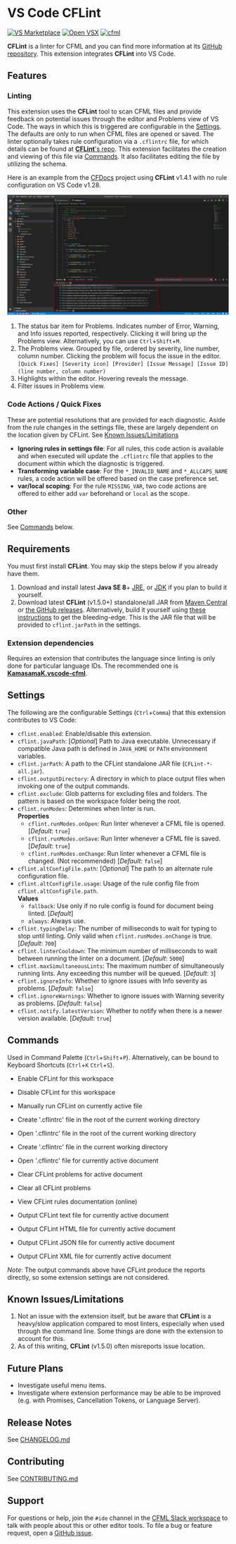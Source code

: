 # VS Code CFLint

[![VS Marketplace](https://vsmarketplacebadge.apphb.com/version-short/KamasamaK.vscode-cflint.svg)](https://marketplace.visualstudio.com/items?itemName=KamasamaK.vscode-cflint)
[![Open VSX](https://img.shields.io/open-vsx/v/KamasamaK/vscode-cflint)](https://open-vsx.org/extension/KamasamaK/vscode-cflint)
[![cfml](https://img.shields.io/badge/cfml-ide-blue.svg?logo=slack&labelColor=555555)](https://cfml-slack.herokuapp.com)

**CFLint** is a linter for CFML and you can find more information at its [GitHub repository](https://github.com/cflint/CFLint). This extension integrates **CFLint** into VS Code.

## Features

### Linting

This extension uses the **CFLint** tool to scan CFML files and provide feedback on potential issues through the editor and Problems view of VS Code. The ways in which this is triggered are configurable in the [Settings](#settings). The defaults are only to run when CFML files are opened or saved. The linter optionally takes rule configuration via a `.cflintrc` file, for which details can be found at [**CFLint**'s repo](https://github.com/cflint/CFLint#folder-based-configuration). This extension facilitates the creation and viewing of this file via [Commands](#commands). It also facilitates editing the file by utilizing the schema.

Here is an example from the [CFDocs](https://github.com/foundeo/cfdocs) project using **CFLint** v1.4.1 with no rule configuration on VS Code v1.28.

![CFDocs](images/cfdocs.png)

1. The status bar item for Problems. Indicates number of Error, Warning, and Info issues reported, respectively. Clicking it will bring up the Problems view. Alternatively, you can use `Ctrl`+`Shift`+`M`.
2. The Problems view. Grouped by file, ordered by severity, line number, column number. Clicking the problem will focus the issue in the editor.  
`[Quick Fixes] [Severity icon] [Provider] [Issue Message] [Issue ID] (line number, column number)`
3. Highlights within the editor. Hovering reveals the message.
4. Filter issues in Problems view.

### Code Actions / Quick Fixes

These are potential resolutions that are provided for each diagnostic. Aside from the rule changes in the settings file, these are largely dependent on the location given by CFLint. See [Known Issues/Limitations](#known-issueslimitations)

- **Ignoring rules in settings file**: For all rules, this code action is available and when executed will update the `.cflintrc` file that applies to the document within which the diagnostic is triggered.
- **Transforming variable case**: For the `*_INVALID_NAME` and `*_ALLCAPS_NAME` rules, a code action will be offered based on the case preference set.
- **var/local scoping**: For the rule `MISSING_VAR`, two code actions are offered to either add `var` beforehand or `local` as the scope.

### Other

See [Commands](#commands) below.

## Requirements

You must first install **CFLint**. You may skip the steps below if you already have them.

1. Download and install latest **Java SE 8**+ [JRE](https://www.java.com/en/download/manual.jsp), or [JDK](https://adoptopenjdk.net/) if you plan to build it yourself.
1. Download latest **CFLint** (v1.5.0+) standalone/all JAR from [Maven Central](http://search.maven.org/#search%7Cga%7C1%7Ccflint) or [the GitHub releases](https://github.com/cflint/CFLint/releases). Alternatively, build it yourself using [these instructions](https://github.com/cflint/CFLint#building-cflint) to get the bleeding-edge. This is the JAR file that will be provided to `cflint.jarPath` in the settings.

### Extension dependencies

Requires an extension that contributes the language since linting is only done for particular language IDs. The recommended one is **[KamasamaK.vscode-cfml](https://marketplace.visualstudio.com/items?itemName=KamasamaK.vscode-cfml)**.

## Settings

The following are the configurable Settings (`Ctrl`+`Comma`) that this extension contributes to VS Code:

- `cflint.enabled`: Enable/disable this extension.
- `cflint.javaPath`: [*Optional*] Path to Java executable. Unnecessary if compatible Java path is defined in `JAVA_HOME` or `PATH` environment variables.
- `cflint.jarPath`: A path to the CFLint standalone JAR file (`CFLint-*-all.jar`).
- `cflint.outputDirectory`: A directory in which to place output files when invoking one of the output commands.
- `cflint.exclude`: Glob patterns for excluding files and folders. The pattern is based on the workspace folder being the root.
- `cflint.runModes`: Determines when linter is run.  
**Properties**
  - `cflint.runModes.onOpen`: Run linter whenever a CFML file is opened. [*Default*: `true`]
  - `cflint.runModes.onSave`: Run linter whenever a CFML file is saved. [*Default*: `true`]
  - `cflint.runModes.onChange`: Run linter whenever a CFML file is changed. (Not recommended) [*Default*: `false`]
- `cflint.altConfigFile.path`: [*Optional*] The path to an alternate rule configuration file.
- `cflint.altConfigFile.usage`: Usage of the rule config file from `cflint.altConfigFile.path`.  
**Values**
  - `fallback`: Use only if no rule config is found for document being linted. [*Default*]
  - `always`: Always use.
- `cflint.typingDelay`: The number of milliseconds to wait for typing to stop until linting. Only valid when `cflint.runModes.onChange` is true. [*Default*: `700`]
- `cflint.linterCooldown`: The minimum number of milliseconds to wait between running the linter on a document. [*Default*: `5000`]
- `cflint.maxSimultaneousLints`: The maximum number of simultaneously running lints. Any exceeding this number will be queued. [*Default*: `3`]
- `cflint.ignoreInfo`: Whether to ignore issues with Info severity as problems. [*Default*: `false`]
- `cflint.ignoreWarnings`: Whether to ignore issues with Warning severity as problems. [*Default*: `false`]
- `cflint.notify.latestVersion`: Whether to notify when there is a newer version available. [*Default*: `true`]

## Commands

Used in Command Palette (`Ctrl`+`Shift`+`P`). Alternatively, can be bound to Keyboard Shortcuts (`Ctrl`+`K` `Ctrl`+`S`).

- Enable CFLint for this workspace

- Disable CFLint for this workspace

- Manually run CFLint on currently active file

- Create '.cflintrc' file in the root of the current working directory

- Open '.cflintrc' file in the root of the current working directory

- Create '.cflintrc' file in the current working directory

- Open '.cflintrc' file for currently active document

- Clear CFLint problems for active document

- Clear all CFLint problems

- View CFLint rules documentation (online)

- Output CFLint text file for currently active document

- Output CFLint HTML file for currently active document

- Output CFLint JSON file for currently active document

- Output CFLint XML file for currently active document

_Note_: The output commands above have CFLint produce the reports directly, so some extension settings are not considered.

## Known Issues/Limitations

1. Not an issue with the extension itself, but be aware that **CFLint** is a heavy/slow application compared to most linters, especially when used through the command line. Some things are done with the extension to account for this.
1. As of this writing, **CFLint** (v1.5.0) often misreports issue location.

## Future Plans

- Investigate useful menu items.
- Investigate where extension performance may be able to be improved (e.g. with Promises, Cancellation Tokens, or Language Server).

## Release Notes

See [CHANGELOG.md](/CHANGELOG.md)

## Contributing

See [CONTRIBUTING.md](/CONTRIBUTING.md)

## Support

For questions or help, join the `#ide` channel in the [CFML Slack workspace](https://cfml-slack.herokuapp.com/) to talk with people about this or other editor tools. To file a bug or feature request, open a [GitHub issue](https://github.com/KamasamaK/vscode-cflint/issues).
